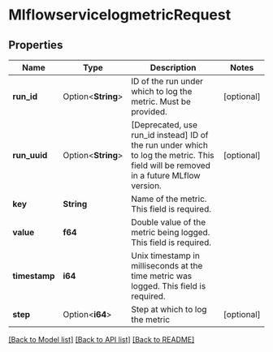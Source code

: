 # MlflowservicelogmetricRequest

## Properties

Name | Type | Description | Notes
------------ | ------------- | ------------- | -------------
**run_id** | Option<**String**> | ID of the run under which to log the metric. Must be provided. | [optional]
**run_uuid** | Option<**String**> | [Deprecated, use run_id instead] ID of the run under which to log the metric. This field will be removed in a future MLflow version. | [optional]
**key** | **String** | Name of the metric. This field is required. | 
**value** | **f64** | Double value of the metric being logged. This field is required. | 
**timestamp** | **i64** | Unix timestamp in milliseconds at the time metric was logged. This field is required. | 
**step** | Option<**i64**> | Step at which to log the metric | [optional]

[[Back to Model list]](../README.md#documentation-for-models) [[Back to API list]](../README.md#documentation-for-api-endpoints) [[Back to README]](../README.md)


